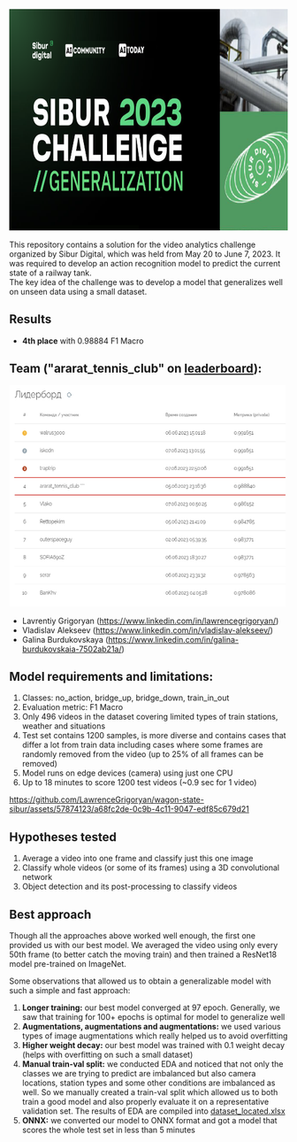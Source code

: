 <img src="assets/poster.png" width="1000" height="400">

This repository contains a solution for the video analytics challenge organized by Sibur Digital, which was held from May 20 to June 7, 2023. 
It was required to develop an action recognition model to predict the current state of a railway tank. \
The key idea of the challenge was to develop a model that generalizes well on unseen data using a small dataset.

## Results

- **4th place** with 0.98884 F1 Macro

## Team ("ararat_tennis_club" on [leaderboard](https://platform.aitoday.ru/event/9)):
<img src="assets/leaderboard.png" width="500" height="400">

- Lavrentiy Grigoryan (https://www.linkedin.com/in/lawrencegrigoryan/)
- Vladislav Alekseev (https://www.linkedin.com/in/vladislav-alekseev/)
- Galina Burdukovskaya (https://www.linkedin.com/in/galina-burdukovskaia-7502ab21a/)

## Model requirements and limitations:

1. Classes: no_action, bridge_up, bridge_down, train_in_out 
2. Evaluation metric: F1 Macro
3. Only 496 videos in the dataset covering limited types of train stations, weather and situations
4. Test set contains 1200 samples, is more diverse and contains cases that differ a lot from train data including cases where some frames are randomly removed from the video (up to 25% of all frames can be removed)
6. Model runs on edge devices (camera) using just one CPU
7. Up to 18 minutes to score 1200 test videos (~0.9 sec for 1 video)

https://github.com/LawrenceGrigoryan/wagon-state-sibur/assets/57874123/a68fc2de-0c9b-4c11-9047-edf85c679d21

## Hypotheses tested

1. Average a video into one frame and classify just this one image
2. Classify whole videos (or some of its frames) using a 3D convolutional network
3. Object detection and its post-processing to classify videos

## Best approach

Though all the approaches above worked well enough, the first one provided us with our best model. 
We averaged the video using only every 50th frame (to better catch the moving train) and then trained a ResNet18 model pre-trained on ImageNet.

Some observations that allowed us to obtain a generalizable model with such a simple and fast approach:

1. **Longer training:** our best model converged at 97 epoch. Generally, we saw that training for 100+ epochs is optimal for model to generalize well
3. **Augmentations, augmentations and augmentations:** we used various types of image augmentations which really helped us to avoid overfitting
4. **Higher weight decay:** our best model was trained with 0.1 weight decay (helps with overfitting on such a small dataset)
5. **Manual train-val split:** we conducted EDA and noticed that not only the classes we are trying to predict are imbalanced but also camera locations, station types and some other conditions are imbalanced as well. So we manually created a train-val split which allowed us to both train a good model and also properly evaluate it on a representative validation set. The results of EDA are compiled into [dataset_located.xlsx](https://github.com/LawrenceGrigoryan/wagon-state-sibur/blob/main/data/dataset_located.xlsx)
6. **ONNX:** we converted our model to ONNX format and got a model that scores the whole test set in less than 5 minutes
